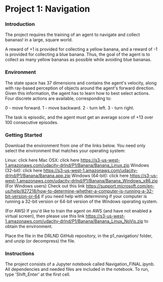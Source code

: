 # Project 1: Navigation

### Introduction
The project requires the training of an agent to navigate and collect bananas! in a large, square world.

A reward of +1 is provided for collecting a yellow banana, and a reward of -1 is provided for collecting a blue banana. Thus, the goal of the agent is to collect as many yellow bananas as possible while avoiding blue bananas.
 
### Environment
The state space has 37 dimensions and contains the agent's velocity, along with ray-based perception of objects around the agent's forward direction. Given this information, the agent has to learn how to best select actions. Four discrete actions are available, corresponding to:

0 - move forward.
1 - move backward.
2 - turn left.
3 - turn right.

The task is episodic, and the agent must get an average score of +13 over 100 consecutive episodes.

### Getting Started
Download the environment from one of the links below. You need only select the environment that matches your operating system:

Linux: click here
Mac OSX: click here https://s3-us-west-1.amazonaws.com/udacity-drlnd/P1/Banana/Banana_Linux.zip
Windows (32-bit): click here https://s3-us-west-1.amazonaws.com/udacity-drlnd/P1/Banana/Banana.app.zip
Windows (64-bit): click here https://s3-us-west-1.amazonaws.com/udacity-drlnd/P1/Banana/Banana_Windows_x86.zip
(For Windows users) Check out this link https://support.microsoft.com/en-us/help/827218/how-to-determine-whether-a-computer-is-running-a-32-bit-version-or-64 if you need help with determining if your computer is running a 32-bit version or 64-bit version of the Windows operating system.

(For AWS) If you'd like to train the agent on AWS (and have not enabled a virtual screen), then please use this link https://s3-us-west-1.amazonaws.com/udacity-drlnd/P1/Banana/Banana_Linux_NoVis.zip to obtain the environment.

Place the file in the DRLND GitHub repository, in the p1_navigation/ folder, and unzip (or decompress) the file.

### Instructions
The project consists of a Jupyter notebook called Navigation_FINAL.ipynb.  All dependencies and needed files are included in the notebook.  To run, type 'Shift_Enter' at the first cell.

